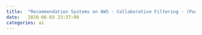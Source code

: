 ```yaml
---
title:  "Recommendation Systems on AWS - Collaborative Filtering - (Part-3)"
date:   2020-06-03 23:37:00
categories: ai
---
```

